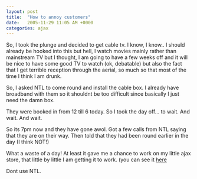 ```yaml
---
layout: post
title:  "How to annoy customers"
date:   2005-11-29 11:05 AM +0000
categories: ajax
---
```

So, I took the plunge and decided to get cable tv. I know, I know.. I should already be hooked into this but hell, I watch movies mainly rather than mainstream TV but I thought, I am going to have a few weeks off and it will be nice to have some good TV to watch (ok, debatable) but also the fact that I get terrible reception through the aerial, so much so that most of the time I think I am drunk.

So, I asked NTL to come round and install the cable box. I already have broadband with them so it shouldnt be too difficult since basically I just need the damn box. 

They were booked in from 12 till 6 today. So I took the day off... to wait. And wait. And wait.

So its 7pm now and they have gone awol. Got a few calls from NTL saying that they are on their way. Then told that they had been round earlier in the day (I think NOT!)  

What  a waste of a day! At least it gave me a chance to work on my little ajax store, that little by little I am getting it to work.  (you can see it <a href="/ajaxstore/">here</a>

Dont use NTL.
